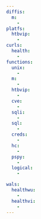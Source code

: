 ```yaml
---
diffis:
  m:
    -
platfs:
  htbvip:
    -
curls:
  health:
    -
functions:
  unix:
    -
  m:
    -
  htbvip:
    -
  cve:
    -
  sqli:
    -
  sql:
    -
  creds:
    -
  hc:
    -
  pspy:
    -
  logical:
    -

wals:
  healthwu:
    -
  healthvi:
    -
---
```

